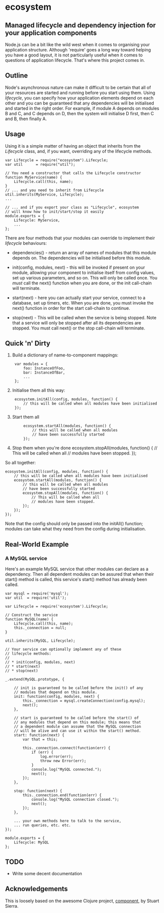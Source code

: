 # ecosystem

## Managed lifecycle and dependency injection for your application components

Node.js can be a bit like the wild west when it comes to organising your
application structure.  Although 'require' goes a long way toward
helping you have a good layout, it is not particularly useful when
it comes to questions of application lifecycle.  That's where this
project comes in.

## Outline

Node's asynchronous nature can make it difficult to be certain that
all of your resources are started and running before you start
using them.  Using _lifecycle_, you can specify how your 
application elements depend on each other and you can be guaranteed that
any dependencies will be initialised and started in the right
order.  For example, if module A depends on modules B and C, and
C depends on D, then the system will initialise D first, then C
and B, then finally A.

## Usage

Using it is a simple matter of having an object that inherits
from the *Lifecycle* class, and, if you want, overriding any of the
lifecycle methods.

    var Lifecycle = require("ecosystem").Lifecycle;
    var util      = require("util");

    // You need a constructor that calls the Lifecycle constructor
    function MyService(name) {
        Lifecycle.call(this, name);
    }
    // ... and you need to inherit from Lifecycle
    util.inherits(MyService, Lifecycle);
    ...

    // ... and if you export your class as "Lifecycle", ecosystem
    // will know how to init/start/stop it easily
    module.exports = {
        Lifecycle: MyService,
        ...
    };

There are four methods that your modules can override to implement
their _lifecycle_ behaviours:

* dependencies() - return an array of names of modules that this module
depends on.  The dependencies will be initialised before this module.

* init(config, modules, next) - this will be invoked if present on
your module, allowing your component to initialise itself from
config values, set up various parameters, and so on.  This will
only be called once.  You *must* call the next() function when you
are done, or the init call-chain will terminate.

* start(next) - here you can actually start your service, connect to a
database, set up timers, etc.  When you are done, you must invoke the
next() function in order for the start call-chain to continue.

* stop(next) - This will be called when the service is being stopped. Note
that a service will only be stopped after all its dependencies are stopped.
You must call next() or the stop call-chain will terminate.

## Quick 'n' Dirty

1. Build a dictionary of name-to-component mappings:

        var modules = {
            foo: InstanceOfFoo,
            bar: InstanceOfBar,
            ...
        };

2. Initialise them all this way:

        ecosystem.initAll(config, modules, function() {
            // this will be called when all modules have been initialised
        });

3. Start them all

            ecosystem.startAll(modules, function() {
                // this will be called when all modules
                // have been successfully started
            });

4. Stop them when you're done
                ecosystem.stopAll(modules, function() {
                    // This will be called when all
                    // modules have been stopped.
                });

So all together:

    ecosystem.initAll(config, modules, function() {
        // this will be called when all modules have been initialised
        ecosystem.startAll(modules, function() {
            // this will be called when all modules
            // have been successfully started
            ecosystem.stopAll(modules, function() {
                // This will be called when all
                // modules have been stopped.
            });
        });
    });

Note that the config should only be passed into the initAll()
function; modules can take what they need from the config during
initialisation.

## Real-World Example
### A MySQL service

Here's an example MySQL service that other modules can declare as a dependency.
Then all dependent modules can be assured that when their start() method is called,
this service's start() method has already been called.

    var mysql = require('mysql');
    var util  = require('util');

    var Lifecycle = require('ecosystem').Lifecycle;

    // Construct the service
    function MySQL(name) {
        Lifecycle.call(this, name);
        this._connection = null;
    }

    util.inherits(MySQL, Lifecycle);

    // Your service can optionally implement any of these
    // lifecycle methods:
    //
    // * init(config, modules, next)
    // * start(next)
    // * stop(next)

    _.extend(MySQL.prototype, {

        // init is guaranteed to be called before the init() of any
        // modules that depend on this module.
        init: function(config, modules, next) {
            this._connection = mysql.createConnection(config.mysql);
            next();
        },

        // start is guaranteed to be called before the start() of
        // any modules that depend on this module; this means that
        // a dependent module can assume that the MySQL connection
        // will be alive and can use it within the start() method.
        start: function(next) {
            var that = this;

            this._connection.connect(function(err) {
                if (err) {
                    log.error(err);
                    throw new Error(err);
                }
                console.log("MySQL connected.");
                next();
            });
        },

        stop: function(next) {
            this._connection.end(function(err) {
                console.log("MySQL connection closed.");
                next();
            });
        },

        ... your own methods here to talk to the service,
        ... run queries, etc. etc.
    });

    module.exports = {
        Lifecycle: MySQL
    };


## TODO

* Write some decent documentation

## Acknowledgements

This is loosely based on the awesome Clojure project,
[component](https://github.com/stuartsierra/component),
by Stuart Sierra.
